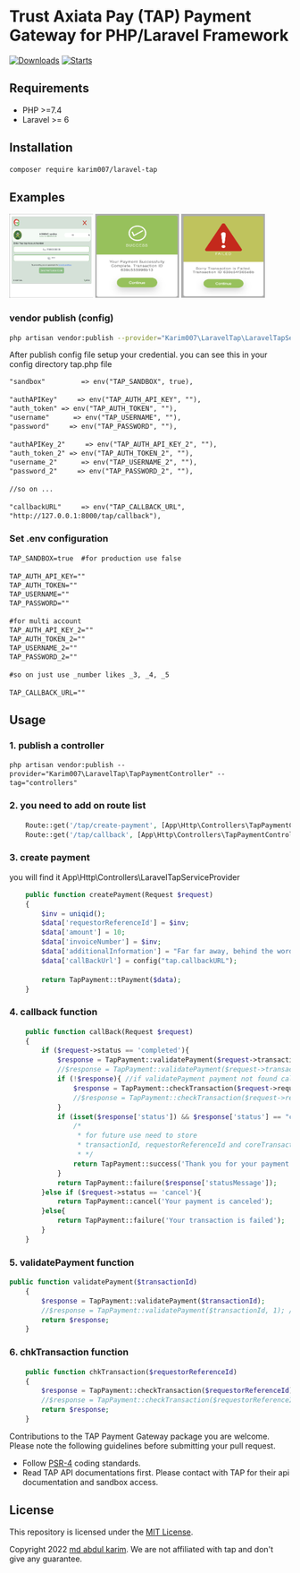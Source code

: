 # Trust Axiata Pay (TAP) Payment Gateway for PHP/Laravel Framework

[![Downloads](https://img.shields.io/packagist/dt/karim007/laravel-tap)](https://packagist.org/packages/karim007/laravel-tap)
[![Starts](https://img.shields.io/packagist/stars/karim007/laravel-tap)](https://packagist.org/packages/karim007/laravel-tap)

## Requirements

- PHP >=7.4
- Laravel >= 6


## Installation

```bash
composer require karim007/laravel-tap
```

## Examples
![]()<img src="example/tap1.png" alt="tap" width="150" height="150">
![]()<img src="example/tap4.png" alt="tap" width="150" height="150">
![]()<img src="example/tap5.png" alt="tap" width="150" height="150">

### vendor publish (config)

```bash
php artisan vendor:publish --provider="Karim007\LaravelTap\LaravelTapServiceProvider" --tag="config"

```
After publish config file setup your credential. you can see this in your config directory tap.php file
```
"sandbox"         => env("TAP_SANDBOX", true),

"authAPIKey"     => env("TAP_AUTH_API_KEY", ""),
"auth_token" => env("TAP_AUTH_TOKEN", ""),
"username"      => env("TAP_USERNAME", ""),
"password"     => env("TAP_PASSWORD", ""),

"authAPIKey_2"     => env("TAP_AUTH_API_KEY_2", ""),
"auth_token_2" => env("TAP_AUTH_TOKEN_2", ""),
"username_2"      => env("TAP_USERNAME_2", ""),
"password_2"     => env("TAP_PASSWORD_2", ""),

//so on ...

"callbackURL"     => env("TAP_CALLBACK_URL", "http://127.0.0.1:8000/tap/callback"),

```

### Set .env configuration
```
TAP_SANDBOX=true  #for production use false

TAP_AUTH_API_KEY=""
TAP_AUTH_TOKEN=""
TAP_USERNAME=""
TAP_PASSWORD=""

#for multi account
TAP_AUTH_API_KEY_2=""
TAP_AUTH_TOKEN_2=""
TAP_USERNAME_2=""
TAP_PASSWORD_2=""

#so on just use _number likes _3, _4, _5

TAP_CALLBACK_URL=""
```

## Usage
### 1. publish a controller
```
php artisan vendor:publish --provider="Karim007\LaravelTap\TapPaymentController" --tag="controllers"

```

### 2. you need to add on route list
```php
    Route::get('/tap/create-payment', [App\Http\Controllers\TapPaymentController::class,'createPayment'])->name('tap-create-payment');
    Route::get('/tap/callback', [App\Http\Controllers\TapPaymentController::class,'callBack'])->name('tap-callBack');
```
### 3. create payment
you will find it App\Http\Controllers\LaravelTapServiceProvider

```php
    public function createPayment(Request $request)
    {
        $inv = uniqid();
        $data['requestorReferenceId'] = $inv;
        $data['amount'] = 10;
        $data['invoiceNumber'] = $inv;
        $data['additionalInformation'] = "Far far away, behind the word mountains";
        $data['callBackUrl'] = config("tap.callbackURL");

        return TapPayment::tPayment($data);
    }
```

### 4. callback function

```php
    public function callBack(Request $request)
    {
        if ($request->status == 'completed'){
            $response = TapPayment::validatePayment($request->transactionId);
            //$response = TapPayment::validatePayment($request->transactionId, 1); //last parameter is your account number for multi account its like, 1,2,3,4,cont..
            if (!$response){ //if validatePayment payment not found call checkTransaction
                $response = TapPayment::checkTransaction($request->requestorReferenceId);
                //$response = TapPayment::checkTransaction($request->requestorReferenceId,1); //last parameter is your account number for multi account its like, 1,2,3,4,cont..
            }
            if (isset($response['status']) && $response['status'] == "completed") {
                /*
                 * for future use need to store
                 * transactionId, requestorReferenceId and coreTransactionId
                 * */
                return TapPayment::success('Thank you for your payment', $response['coreTransactionId']);
            }
            return TapPayment::failure($response['statusMessage']);
        }else if ($request->status == 'cancel'){
            return TapPayment::cancel('Your payment is canceled');
        }else{
            return TapPayment::failure('Your transaction is failed');
        }
    }
```

### 5. validatePayment function
```php
public function validatePayment($transactionId)
    {
        $response = TapPayment::validatePayment($transactionId);
        //$response = TapPayment::validatePayment($transactionId, 1); //last parameter is your account number for multi account its like, 1,2,3,4,cont..
        return $response;
    }
```

### 6. chkTransaction function
```php
    public function chkTransaction($requestorReferenceId)
    {
        $response = TapPayment::checkTransaction($requestorReferenceId);
        //$response = TapPayment::checkTransaction($requestorReferenceId, 1); //last parameter is your account number for multi account its like, 1,2,3,4,cont..
        return $response;
    }
```

Contributions to the TAP Payment Gateway package you are welcome. Please note the following guidelines before submitting your pull
request.

- Follow [PSR-4](http://www.php-fig.org/psr/psr-4/) coding standards.
- Read TAP API documentations first. Please contact with TAP for their api documentation and sandbox access.

## License

This repository is licensed under the [MIT License](http://opensource.org/licenses/MIT).

Copyright 2022 [md abdul karim](https://github.com/karim-007). We are not affiliated with tap and don't give any guarantee.
